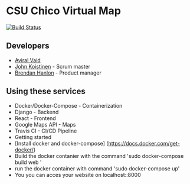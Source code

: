 # CSU Chico Virtual Map

[![Build Status](https://travis-ci.org/ChicoState/CSUMap.svg?branch=main)](https://travis-ci.org/ChicoState/CSUMap)

## Developers

* [Aviral Vaid](https://github.com/avivaid)
* [John Koistinen](https//github.com/johnk-21) - Scrum master
* [Brendan Hanlon](https://github.com/Noxium) - Product manager

## Using these services

* Docker/Docker-Compose - Containerization
* Django - Backend
* React - Frontend
* Google Maps API - Maps
* Travis CI - CI/CD Pipeline
* Getting started 
* [Install docker and docker-compose] (https://docs.docker.com/get-docker/)
* Build the docker contanier with the command 
'sudo docker-compose build web '
* run the docker container with command 
'sudo docker-compose up'
* You you can acces your website on localhost::8000

